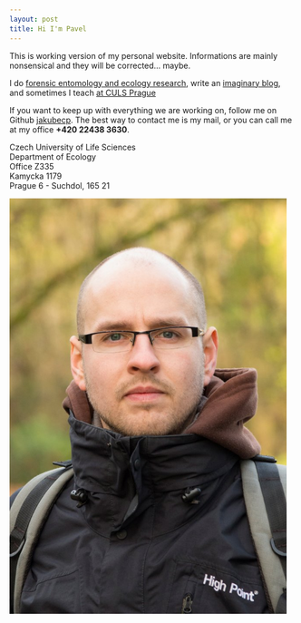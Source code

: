 ```yaml
---
layout: post
title: Hi I'm Pavel
---
```


This is working version of my personal website. Informations are mainly nonsensical and they will be corrected... maybe.

I do [forensic entomology and ecology research](/papers), write an [imaginary blog](/blog), and sometimes I teach  [at CULS Prague](/teaching)

If you want to keep up with everything we are working on, follow me on Github [jakubecp](http://github.com/jakubecp). The best way to contact me is my mail, or you can call me at my office __+420 22438 3630__.

Czech University of Life Sciences </br>
Department of Ecology </br> 
Office Z335 </br>
Kamycka 1179 </br> 
Prague 6 - Suchdol, 165 21 </br>

<div style="float: left; margin-right:15px">
    <img src="../images/me.jpg"/>
</div>
</br>


